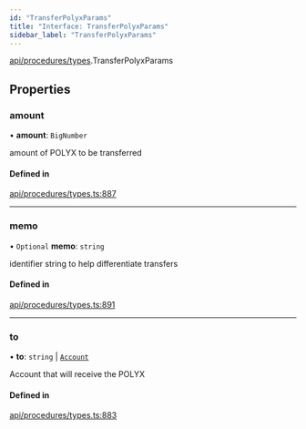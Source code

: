 ```yaml
---
id: "TransferPolyxParams"
title: "Interface: TransferPolyxParams"
sidebar_label: "TransferPolyxParams"
---
```


[api/procedures/types](../../../../../modules/API/Procedures/Types/Types.md).TransferPolyxParams

## Properties

### amount

• **amount**: `BigNumber`

amount of POLYX to be transferred

#### Defined in

[api/procedures/types.ts:887](https://github.com/PolymeshAssociation/polymesh-sdk/blob/978e4ded6/src/api/procedures/types.ts#L887)

___

### memo

• `Optional` **memo**: `string`

identifier string to help differentiate transfers

#### Defined in

[api/procedures/types.ts:891](https://github.com/PolymeshAssociation/polymesh-sdk/blob/978e4ded6/src/api/procedures/types.ts#L891)

___

### to

• **to**: `string` \| [`Account`](../../../../../classes/API/Entities/Account/Account.md)

Account that will receive the POLYX

#### Defined in

[api/procedures/types.ts:883](https://github.com/PolymeshAssociation/polymesh-sdk/blob/978e4ded6/src/api/procedures/types.ts#L883)
